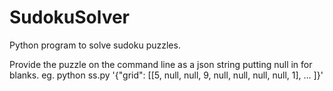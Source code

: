 # SudokuSolver
Python program to solve sudoku puzzles.

Provide the puzzle on the command line as a json string putting null in for blanks.
eg. python ss.py '{"grid": [[5, null, null, 9, null, null, null, null, 1], ... ]}'

